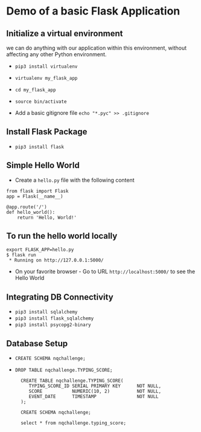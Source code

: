 # Demo of a basic Flask Application

## Initialize a virtual environment

we can do anything with our application within this environment, without affecting any other Python environment.

- `pip3 install virtualenv`

- `virtualenv my_flask_app`

- `cd my_flask_app`

- `source bin/activate`

- Add a basic gitignore file `echo "*.pyc" >> .gitignore`

## Install Flask Package

- `pip3 install flask`

## Simple Hello World

- Create a `hello.py` file with the following content

```
from flask import Flask
app = Flask(__name__)

@app.route('/')
def hello_world():
    return 'Hello, World!'
```

## To run the hello world locally

```
export FLASK_APP=hello.py
$ flask run
 * Running on http://127.0.0.1:5000/
```

- On your favorite browser - Go to URL `http://localhost:5000/` to see the Hello World

## Integrating DB Connectivity

- `pip3 install sqlalchemy`
- `pip3 install flask_sqlalchemy`
- `pip3 install psycopg2-binary`

## Database Setup

- `CREATE SCHEMA nqchallenge;`

- `DROP TABLE nqchallenge.TYPING_SCORE;`

  ```
    CREATE TABLE nqchallenge.TYPING_SCORE(
       TYPING_SCORE_ID SERIAL PRIMARY KEY      NOT NULL,
       SCORE           NUMERIC(10, 2)          NOT NULL,
       EVENT_DATE      TIMESTAMP               NOT NULL
    );

    CREATE SCHEMA nqchallenge;

    select * from nqchallenge.typing_score;
  ```
